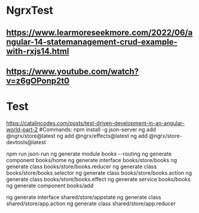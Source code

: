 # NgrxTest
## https://www.learmoreseekmore.com/2022/06/angular-14-statemanagement-crud-example-with-rxjs14.html
## https://www.youtube.com/watch?v=z6gOPonp2t0
# Test
https://catalincodes.com/posts/test-driven-development-in-an-angular-world-part-2
#Commands:
npm install -g json-server
ng add @ngrx/store@latest
ng add @ngrx/effects@latest
ng add @ngrx/store-devtools@latest


npm run json-run
ng generate module books --routing
ng generate component books/home
ng generate interface books/store/books
ng generate class books/store/books.reducer
ng generate class books/store/books.selector
ng generate class books/store/books.action
ng generate class books/store/books.effect
ng generate service books/books
ng generate component books/add


ng generate interface shared/store/appstate
ng generate class shared/store/app.action
ng generate class shared/store/app.reducer



